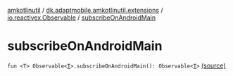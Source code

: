 [amkotlinutil](../../index.md) / [dk.adaptmobile.amkotlinutil.extensions](../index.md) / [io.reactivex.Observable](index.md) / [subscribeOnAndroidMain](./subscribe-on-android-main.md)

# subscribeOnAndroidMain

`fun <T> Observable<`[`T`](subscribe-on-android-main.md#T)`>.subscribeOnAndroidMain(): Observable<`[`T`](subscribe-on-android-main.md#T)`>` [(source)](https://github.com/adaptmobile-organization/amkotlinutil/tree/master/amkotlinutil/src/main/java/dk/adaptmobile/amkotlinutil/extensions/RxExtensions.kt#L31)